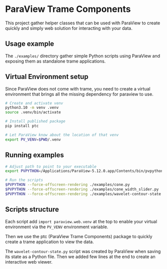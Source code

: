 # ParaView Trame Components

This project gather helper classes that can be used with ParaView to create quickly and simply web solution for interacting with your data.

## Usage example

The `./examples/` directory gather simple Python scripts using ParaView and exposing them as standalone trame applications.

## Virtual Environment setup

Since ParaView does not come with trame, you need to create a virtual environment that brings all the missing dependency for paraview to use.

```bash
# Create and activate venv
python3.10 -m venv .venv
source .venv/bin/activate

# Install published package
pip install ptc

# Let ParaView know about the location of that venv
export PV_VENV=$PWD/.venv
```

## Running examples

```bash
# Adjust path to point to your executable
export PVPYTHON=/Applications/ParaView-5.12.0.app/Contents/bin/pvpython

# Run the scripts
$PVPYTHON --force-offscreen-rendering ./examples/cone.py
$PVPYTHON --force-offscreen-rendering ./examples/cone_width_slider.py
$PVPYTHON --force-offscreen-rendering ./examples/wavelet-contour-state.py
```

## Scripts structure

Each script add `import paraview.web.venv` at the top to enable your virtual environment via the `PV_VENV` environment variable.

Then we use the ptc (ParaView Trame Components) package to quickly create a trame application to view the data.

The `wavelet-contour-state.py` script was created by ParaView when saving its state as a Python file. Then we added few lines at the end to create an interactive web viewer.